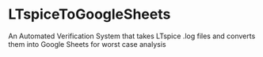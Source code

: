 # LTspiceToGoogleSheets
An Automated Verification System that takes LTspice .log files and converts them into Google Sheets for worst case analysis
